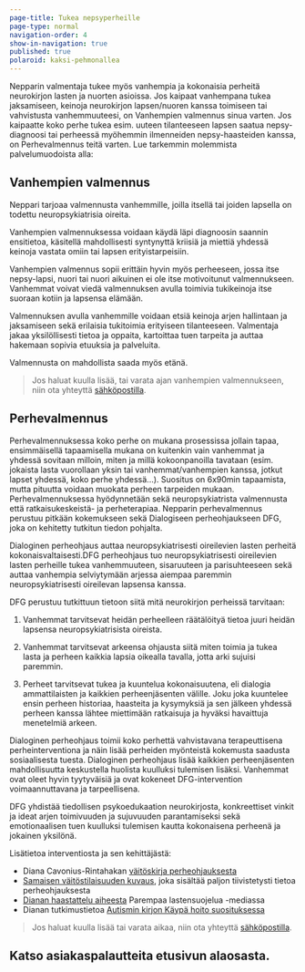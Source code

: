 ```yaml
---
page-title: Tukea nepsyperheille
page-type: normal
navigation-order: 4
show-in-navigation: true
published: true
polaroid: kaksi-pehmonallea
---
```


Nepparin valmentaja tukee myös vanhempia ja kokonaisia perheitä neurokirjon lasten ja nuorten asioissa. Jos kaipaat vanhempana tukea jaksamiseen, keinoja neurokirjon lapsen/nuoren kanssa toimiseen tai vahvistusta vanhemmuuteesi, on Vanhempien valmennus sinua varten. Jos kaipaatte koko perhe tukea esim. uuteen tilanteeseen lapsen saatua nepsy-diagnoosi tai perheessä myöhemmin ilmenneiden nepsy-haasteiden kanssa, on Perhevalmennus teitä varten. Lue tarkemmin molemmista palvelumuodoista alla:


## Vanhempien valmennus

Neppari tarjoaa valmennusta vanhemmille, joilla itsellä tai joiden lapsella on todettu neuropsykiatrisia oireita.

Vanhempien valmennuksessa voidaan käydä läpi diagnoosin saannin ensitietoa, käsitellä mahdollisesti syntynyttä kriisiä ja miettiä yhdessä keinoja vastata omiin tai lapsen erityistarpeisiin.

Vanhempien valmennus sopii erittäin hyvin myös perheeseen, jossa itse nepsy-lapsi, nuori tai nuori aikuinen ei ole itse motivoitunut valmennukseen. Vanhemmat voivat viedä valmennuksen avulla toimivia tukikeinoja itse suoraan kotiin ja lapsensa elämään.

Valmennuksen avulla vanhemmille voidaan etsiä keinoja arjen hallintaan ja jaksamiseen sekä erilaisia tukitoimia erityiseen tilanteeseen. Valmentaja jakaa yksilöllisesti tietoa ja oppaita, kartoittaa tuen tarpeita ja auttaa hakemaan sopivia etuuksia ja palveluita.

Valmennusta on mahdollista saada myös etänä.

> Jos haluat kuulla lisää, tai varata ajan vanhempien valmennukseen, niin ota yhteyttä [sähköpostilla](/ota-yhteytta).





## Perhevalmennus

Perhevalmennuksessa koko perhe on mukana prosessissa jollain tapaa, ensimmäisellä tapaamisella mukana on kuitenkin vain vanhemmat ja yhdessä sovitaan milloin, miten ja millä kokoonpanoilla tavataan (esim. jokaista lasta vuorollaan yksin tai vanhemmat/vanhempien kanssa, jotkut lapset yhdessä, koko perhe yhdessä...). Suositus on 6x90min tapaamista, mutta pituutta voidaan muokata perheen tarpeiden mukaan. Perhevalmennuksessa hyödynnetään sekä neuropsykiatrista valmennusta että ratkaisukeskeistä- ja perheterapiaa. Nepparin perhevalmennus perustuu pitkään kokemukseen sekä Dialogiseen perheohjaukseen DFG, joka on kehitetty tutkitun tiedon pohjalta.

Dialoginen perheohjaus auttaa neuropsykiatrisesti oireilevien lasten perheitä kokonaisvaltaisesti.DFG perheohjaus tuo neuropsykiatrisesti oireilevien lasten perheille tukea vanhemmuuteen, sisaruuteen ja parisuhteeseen sekä auttaa vanhempia selviytymään arjessa aiempaa paremmin neuropsykiatrisesti oireilevan lapsensa kanssa.

DFG perustuu tutkittuun tietoon siitä mitä neurokirjon perheissä tarvitaan:

1. Vanhemmat tarvitsevat heidän perheelleen räätälöityä tietoa juuri heidän lapsensa neuropsykiatrisista oireista.

2. Vanhemmat tarvitsevat arkeensa ohjausta siitä miten toimia ja tukea lasta ja perheen kaikkia lapsia oikealla tavalla, jotta arki sujuisi paremmin.

3. Perheet tarvitsevat tukea ja kuuntelua kokonaisuutena, eli dialogia ammattilaisten ja kaikkien perheenjäsenten välille. Joku joka kuuntelee ensin perheen historiaa, haasteita ja kysymyksiä ja sen jälkeen yhdessä perheen kanssa lähtee miettimään ratkaisuja ja hyväksi havaittuja menetelmiä arkeen.

Dialoginen perheohjaus toimii koko perhettä vahvistavana terapeuttisena perheinterventiona ja näin lisää perheiden myönteistä kokemusta saadusta sosiaalisesta tuesta. Dialoginen perheohjaus lisää kaikkien perheenjäsenten mahdollisuutta keskustella huolista kuulluksi tulemisen lisäksi.  Vanhemmat ovat oleet hyvin tyytyväisiä ja ovat kokeneet DFG-intervention voimaannuttavana ja tarpeellisena.

DFG yhdistää tiedollisen psykoedukaation neurokirjosta, konkreettiset vinkit ja ideat arjen toimivuuden ja sujuvuuden parantamiseksi sekä emotionaalisen tuen kuulluksi tulemisen kautta kokonaisena perheenä ja jokainen yksilönä. 

Lisätietoa interventiosta ja sen kehittäjästä:
- Diana Cavonius-Rintahakan [väitöskirja perheohjauksesta](https://trepo.tuni.fi/handle/10024/140266)
- [Samaisen väitöstilaisuuden kuvaus](https://www.tuni.fi/fi/ajankohtaista/diana-cavonius-rintahaka-dialoginen-perheohjaus-auttaa-neuropsykiatrisesti), joka sisältää paljon tiivistetysti tietoa perheohjauksesta
- [Dianan haastattelu aiheesta](https://www.parempaalastensuojelua.fi/fi/uutinen/tieteessa-diana-cavonius-rintahaka) Parempaa lastensuojelua -mediassa
- Dianan tutkimustietoa [Autismin kirjon Käypä hoito suosituksessa](https://www.kaypahoito.fi/nix03142) 

> Jos haluat kuulla lisää tai varata aikaa, niin ota yhteyttä [sähköpostilla](/ota-yhteytta).

## Katso asiakaspalautteita etusivun alaosasta.
